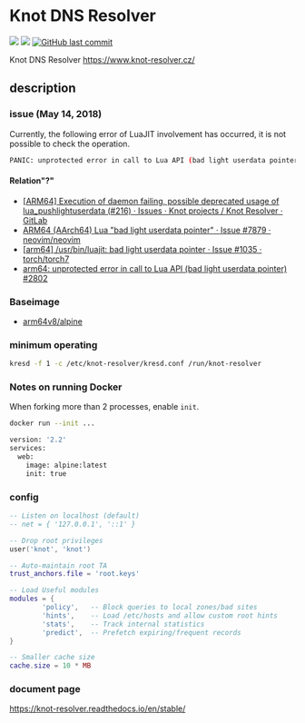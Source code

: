 # Knot DNS Resolver

[![](https://images.microbadger.com/badges/image/kometchtech/kresd.svg)](https://microbadger.com/images/kometchtech/kresd "Get your own image badge on microbadger.com")
[![](https://images.microbadger.com/badges/version/kometchtech/kresd.svg)](https://microbadger.com/images/kometchtech/kresd "Get your own version badge on microbadger.com")
[![GitHub last commit](https://img.shields.io/github/last-commit/google/skia.svg)](https://github.com/kometchtech/docker-build/commits/master/kresd)

Knot DNS Resolver <https://www.knot-resolver.cz/>

## description

### issue (May 14, 2018)

Currently, the following error of LuaJIT involvement has occurred, it is not possible to check the operation.

```bash
PANIC: unprotected error in call to Lua API (bad light userdata pointer)
```

#### Relation"?"

- [\[ARM64\] Execution of daemon failing, possible deprecated usage of lua_pushlightuserdata (#216) · Issues · Knot projects / Knot Resolver · GitLab](https://gitlab.labs.nic.cz/knot/knot-resolver/issues/216)
- [ARM64 (AArch64) Lua "bad light userdata pointer" · Issue #7879 · neovim/neovim](https://github.com/neovim/neovim/issues/7879)
- [\[arm64\] /usr/bin/luajit: bad light userdata pointer · Issue #1035 · torch/torch7](https://github.com/torch/torch7/issues/1035)
- [arm64: unprotected error in call to Lua API (bad light userdata pointer) #2802](https://github.com/kubernetes/ingress-nginx/issues/2802)

### Baseimage

- [arm64v8/alpine](https://hub.docker.com/r/arm64v8/alpine/)

### minimum operating

```bash
kresd -f 1 -c /etc/knot-resolver/kresd.conf /run/knot-resolver
```

### Notes on running Docker

When forking more than 2 processes, enable `init`.

```bash
docker run --init ...
```

```bash
version: '2.2'
services:
  web:
    image: alpine:latest
    init: true
```

### config

```lua
-- Listen on localhost (default)
-- net = { '127.0.0.1', '::1' }

-- Drop root privileges
user('knot', 'knot')

-- Auto-maintain root TA
trust_anchors.file = 'root.keys'

-- Load Useful modules
modules = {
        'policy',   -- Block queries to local zones/bad sites
        'hints',    -- Load /etc/hosts and allow custom root hints
        'stats',    -- Track internal statistics
        'predict',  -- Prefetch expiring/frequent records
}

-- Smaller cache size
cache.size = 10 * MB
```

### document page

<https://knot-resolver.readthedocs.io/en/stable/>
